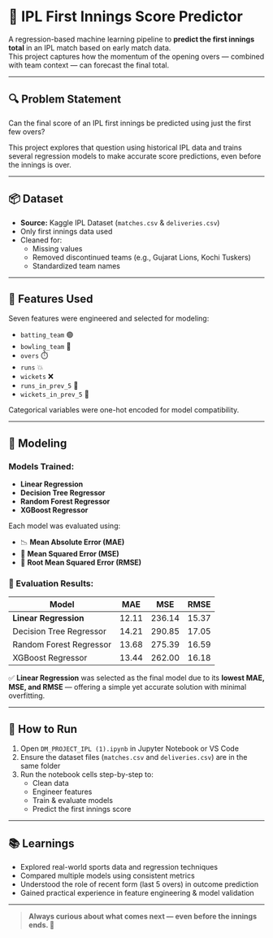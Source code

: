 # 🏏 IPL First Innings Score Predictor

A regression-based machine learning pipeline to **predict the first innings total** in an IPL match based on early match data.  
This project captures how the momentum of the opening overs — combined with team context — can forecast the final total.

---

## 🔍 Problem Statement

Can the final score of an IPL first innings be predicted using just the first few overs?

This project explores that question using historical IPL data and trains several regression models to make accurate score predictions, even before the innings is over.

---

## 📦 Dataset

- **Source:** Kaggle IPL Dataset (`matches.csv` & `deliveries.csv`)
- Only first innings data used  
- Cleaned for:
  - Missing values
  - Removed discontinued teams (e.g., Gujarat Lions, Kochi Tuskers)
  - Standardized team names

---

## 🎯 Features Used

Seven features were engineered and selected for modeling:

- `batting_team` 🟢  
- `bowling_team` 🔴  
- `overs` ⏱️  
- `runs` 💥  
- `wickets` ❌  
- `runs_in_prev_5` 🚀  
- `wickets_in_prev_5` 🛑  

Categorical variables were one-hot encoded for model compatibility.

---

## 🧠 Modeling

### Models Trained:
- **Linear Regression**
- **Decision Tree Regressor**
- **Random Forest Regressor**
- **XGBoost Regressor**

Each model was evaluated using:
- 📉 **Mean Absolute Error (MAE)**
- 🧮 **Mean Squared Error (MSE)**
- 📐 **Root Mean Squared Error (RMSE)**

### 🧪 Evaluation Results:

| Model                    | MAE   | MSE     | RMSE  |
|--------------------------|-------|---------|--------|
| **Linear Regression**    | 12.11 | 236.14  | 15.37 |
| Decision Tree Regressor  | 14.21 | 290.85  | 17.05 |
| Random Forest Regressor  | 13.68 | 275.39  | 16.59 |
| XGBoost Regressor        | 13.44 | 262.00  | 16.18 |

✅ **Linear Regression** was selected as the final model due to its **lowest MAE, MSE, and RMSE** — offering a simple yet accurate solution with minimal overfitting.

---

## 🚀 How to Run

1. Open `DM_PROJECT_IPL (1).ipynb` in Jupyter Notebook or VS Code  
2. Ensure the dataset files (`matches.csv` and `deliveries.csv`) are in the same folder  
3. Run the notebook cells step-by-step to:
   - Clean data  
   - Engineer features  
   - Train & evaluate models  
   - Predict the first innings score

---

## 📚 Learnings

- Explored real-world sports data and regression techniques  
- Compared multiple models using consistent metrics  
- Understood the role of recent form (last 5 overs) in outcome prediction  
- Gained practical experience in feature engineering & model validation

---

> **Always curious about what comes next — even before the innings ends. 🎯**
